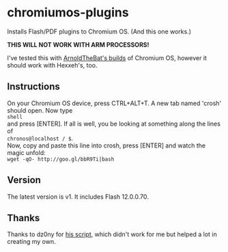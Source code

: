 # chromiumos-plugins

Installs Flash/PDF plugins to Chromium OS. (And this one works.)

**THIS WILL NOT WORK WITH ARM PROCESSORS!**

I've tested this with [ArnoldTheBat's builds](http://chromium.arnoldthebat.co.uk/) of Chromium OS, however it should work with Hexxeh's, too.

## Instructions

On your Chromium OS device, press CTRL+ALT+T. A new tab named 'crosh' should open. Now type  
`shell`  
and press [ENTER]. If all is well, you be looking at something along the lines of  
`chronos@localhost / $`.  
Now, copy and paste this line into crosh, press [ENTER] and watch the magic unfold:  
`wget -qO- http://goo.gl/bbR9Ti|bash`

## Version

The latest version is v1. It includes Flash 12.0.0.70.

## Thanks

Thanks to dz0ny for [his script](https://gist.github.com/dz0ny/3065781), which didn't work for me but helped a lot in creating my own.
